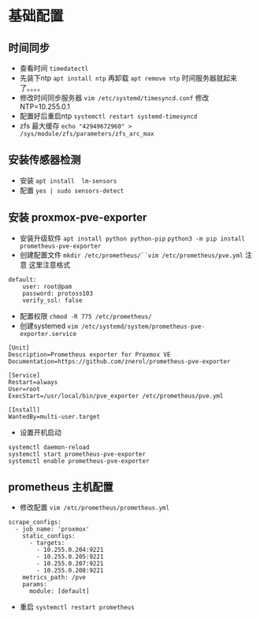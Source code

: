 # 基础配置
## 时间同步
- 查看时间 `timedatectl`
- 先装下ntp `apt install ntp` 再卸载 `apt remove ntp` 时间服务器就起来了。。。。
- 修改时间同步服务器 `vim /etc/systemd/timesyncd.conf` 修改NTP=10.255.0.1
- 配置好后重启ntp
`systemctl restart systemd-timesyncd`
- zfs 最大缓存
`echo "42949672960" > /sys/module/zfs/parameters/zfs_arc_max`

## 安装传感器检测
- 安装 `apt install  lm-sensors`
- 配置 `yes | sudo sensors-detect`

## 安装 proxmox-pve-exporter
- 安装升级软件
`apt install python python-pip`
`python3 -m pip install prometheus-pve-exporter`
- 创建配置文件 `mkdir /etc/prometheus/``vim /etc/prometheus/pve.yml`
注意 这里注意格式
```
default:
	user: root@pam
	password: protoss103
	verify_ssl: false
```
- 配置权限 `chmod -R 775 /etc/prometheus/`
- 创建systemed `vim /etc/systemd/system/prometheus-pve-exporter.service`
```
[Unit]
Description=Prometheus exporter for Proxmox VE
Documentation=https://github.com/znerol/prometheus-pve-exporter

[Service]
Restart=always
User=root
ExecStart=/usr/local/bin/pve_exporter /etc/prometheus/pve.yml

[Install]
WantedBy=multi-user.target
```
- 设置开机启动
```
systemctl daemon-reload
systemctl start prometheus-pve-exporter
systemctl enable prometheus-pve-exporter
```
## prometheus 主机配置
- 修改配置 `vim /etc/prometheus/prometheus.yml`
```
scrape_configs:
  - job_name: 'proxmox'
    static_configs:
      - targets:
        - 10.255.0.204:9221  
        - 10.255.0.205:9221  
        - 10.255.0.207:9221  
        - 10.255.0.208:9221  
    metrics_path: /pve
    params:
      module: [default]
```
- 重启 `systemctl restart prometheus`